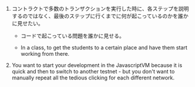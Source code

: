 1. コントラクトで多数のトランザクションを実行した時に、各ステップを説明するのではなく、最後のステップに行くまでに何が起こっているのかを誰かに見せたい。

    - コードで起こっている問題を誰かに見せる。

    - In a class, to get the students to a certain place and have them start working from there.

2. You want to start your development in the JavascriptVM because it is quick and then to switch to another testnet - but you don't want to manually repeat all the tedious clicking for each different network.